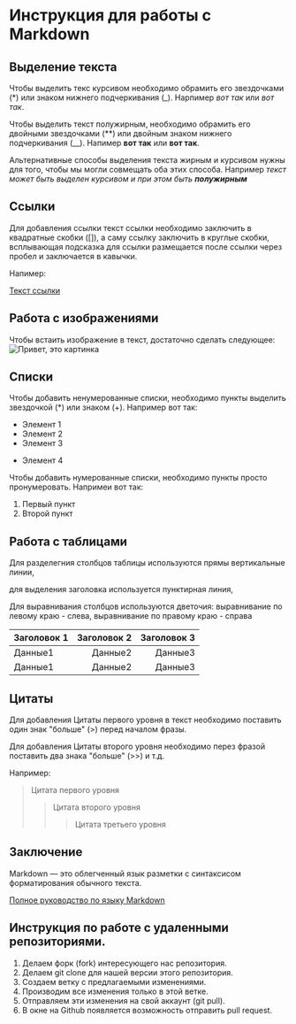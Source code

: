 # Инструкция для работы с Markdown

## Выделение текста

Чтобы выделить текс курсивом необходимо обрамить его звездочками (*) или знаком нижнего подчеркивания (_). Нарпимер *вот так* или _вот так_.

Чтобы выделить текст полужирным, необходимо обрамить его двойными звездочками (**) или двойным знаком нижнего подчеркивания (__). Напимер **вот так** или __вот так__.

Альтернативные способы выделения текста жирным и курсивом нужны для того, чтобы мы могли совмещать оба этих способа. Например _текст может быть выделен курсивом и при этом быть **полужирным**_

## Ссылки

Для добавления ссылки текст ссылки необходимо заключить в квадратные скобки ([]), а саму ссылку заключить в круглые скобки, всплывающая подсказка для ссылки размещается после ссылки через пробел и заключается в кавычки.

Напимер:

[Текст ссылки](https://learn.microsoft.com/ru-ru/contribute/content/how-to-write-links "Инстукция по добавлению ссылки в текст")

## Работа с изображениями

Чтобы встаить изображение в текст, достаточно сделать следующее:
![Привет, это картинка](letnyaya-priroda-nebo-solnce-trava.jpg)

## Списки

Чтобы добавить ненумерованные списки, необходимо пункты выделить звездочкой (*) или знаком (+). Например вот так:

* Элемент 1
* Элемент 2
* Элемент 3
+ Элемент 4

Чтобы добавить нумерованные списки, необходимо пункты просто пронумеровать. Напримеи вот так:

1. Первый пункт
2. Второй пункт

## Работа с таблицами

Для разделегния столбцов таблицы используются прямы вертикальные линии, 

для выделения заголовка используется пунктирная линия,

Для выравнивания столбцов используются дветочия: выравнивание по левому краю - слева, выравнивание по правому краю - справа


|Заголовок 1   |Заголовок 2   |Заголовок 3|
|:----------|-----------:|------------:|
|Данные1     |Данные2       |Данные3       |
|Данные1|Данные2   |Данные3|


## Цитаты

Для добавления Цитаты первого уровня в текст необходимо поставить один знак "больше" (>) перед началом фразы.

Для добавления Цитаты второго уровня необходимо перез фразой поставить два знака "больше" (>>) и т.д. 

Например:

> Цитата первого уровня
>> Цитата второго уровня
>>> Цитата третьего уровня

## Заключение

Markdown —  это облегченный язык разметки с синтаксисом форматирования обычного текста.

[Полное руководство по языку Markdown](https://learn.microsoft.com/ru-ru/contribute/content/markdown-reference "Полное руководство по языку Markdown")


## Инструкция по работе с удаленными репозиториями.

1. Делаем форк (fork) интересующего нас репозитория.
2. Делаем git clone для нашей версии этого репозитория.
3. Создаем ветку с предлагаемыми изменениями.
4. Производим все изменения только в этой ветке.
5. Отправляем эти изменения на свой аккаунт (git pull).
6. В окне на Github появляется возможность отправить pull request.

